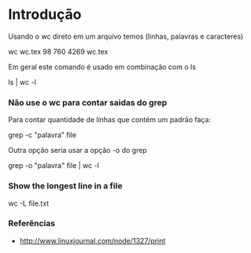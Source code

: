 # Introdução
Usando o wc direto em um arquivo temos (linhas, palavras e caracteres)

wc wc.tex
98     760    4269 wc.tex

Em geral este comando é usado em combinação com o ls

ls | wc -l

### Não use o wc para contar saidas do grep
Para contar quantidade de linhas que contém um padrão faça:

grep -c "palavra" file

Outra opção seria usar a opção -o do grep

grep -o "palavra" file | wc -l

### Show the longest line in a file

   wc -L file.txt

### Referências
* http://www.linuxjournal.com/node/1327/print

